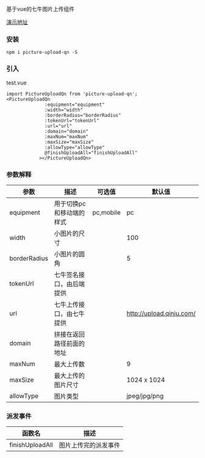基于vue的七牛图片上传组件

[演示地址](http://39.108.140.212/picture-upload-qn/index.html)

### 安装
```
npm i picture-upload-qn -S
```

### 引入
test.vue
```
import PictureUploadQn from 'picture-upload-qn';
<PictureUploadQn
              :equipment="equipment"
              :width="width"
              :borderRadius="borderRadius"
              :tokenUrl="tokenUrl"
              :url="url"
              :domain="domain"
              :maxNum="maxNum"
              :maxSize="maxSize"
              :allowType="allowType"
              @finishUploadAll="finishUploadAll"
            ></PictureUploadQn>
```

### 参数解释

| 参数             | 描述                      | 可选值             | 默认值                            |
|------------------|--------------------------|--------------------|----------------------------------|
| equipment        | 用于切换pc和移动端的样式   | pc,mobile          | pc                               |      
| width            | 小图片的尺寸              |                    | 100                              |      
| borderRadius     | 小图片的圆角              |                    | 5                                |      
| tokenUrl         | 七牛签名接口，由后端提供   |                    |                                  |      
| url              | 七牛上传接口，由七牛提供   |                    | http://upload.qiniu.com/         |      
| domain           | 拼接在返回路径前面的地址   |                    |                                  |      
| maxNum           | 最大上传数                |                    | 9                                |      
| maxSize          | 最大上传的图片尺寸         |                    | 1024 x 1024                      |  
| allowType        | 图片类型                  |                    | jpeg/jpg/png                     |  

### 派发事件
| 函数名           | 描述                      |
|------------------|--------------------------|
| finishUploadAll  | 图片上传完的派发事件       |
